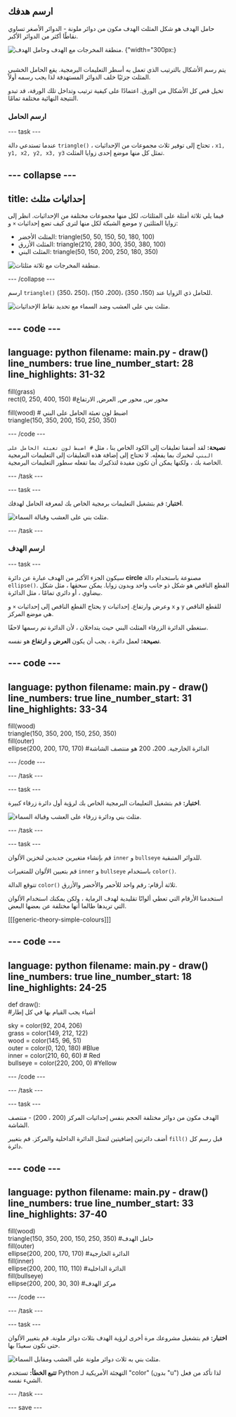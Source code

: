 ## ارسم هدفك
<div style="display: flex; flex-wrap: wrap">
<div style="flex-basis: 200px; flex-grow: 1; margin-right: 15px;">
حامل الهدف هو شكل المثلث الهدف مكون من دوائر ملونة - الدوائر الأصغر تساوي نقاطًا أكثر من الدوائر الأكبر. 
</div>
<div>

![منطقة المخرجات مع الهدف وحامل الهدف.](images/three-circles.png) {"width="300px:}

</div>
</div>

يتم رسم الأشكال بالترتيب الذي تعمل به أسطر التعليمات البرمجية. يقع الحامل الخشبي المثلث جزئيًا خلف الدوائر المستهدفة لذا يجب رسمه أولاً.

تخيل قص كل الأشكال من الورق. اعتمادًا على كيفية ترتيب وتداخل تلك الورقة، قد تبدو النتيجة النهائية مختلفة تمامًا.

### ارسم الحامل

--- task ---

عندما تستدعي دالة `triangle()` ، تحتاج إلى توفير ثلاث مجموعات من الإحداثيات ، `x1, y1, x2, y2, x3, y3` تمثل كل منها موضع إحدى زوايا المثلث.

--- collapse ---
---
title: إحداثيات مثلث
---

  فيما يلي ثلاثة أمثلة على المثلثات، لكل منها مجموعات مختلفة من الإحداثيات. انظر إلى موضع الشبكة لكل منها لترى كيف تضع إحداثيات `×` و `y` زوايا المثلثين:
  + المثلث الأخضر: triangle(50, 50, 150, 50, 180, 100)
  + المثلث الأزرق: triangle(210, 280, 300, 350, 380, 100)
  + المثلث البني: triangle(50, 150, 200, 250, 180, 350)

  ![منطقة المخرجات مع ثلاثة مثلثات.](images/triangles-coords.png)

--- /collapse ---

ارسم `triangle()` للحامل ذي الزوايا عند (150، 350) ،(200، 150) ،(250 ،350).

![مثلث بني على العشب وضد السماء مع تحديد نقاط الإحداثيات.](images/stand_coords.png)

--- code ---
---
language: python 
filename: main.py - draw() 
line_numbers: true 
line_number_start: 28
line_highlights: 31-32
---

  fill(grass)   
  rect(0, 250, 400, 150) #محور س, محور ص, العرض, الارتفاع

  fill(wood) # اضبط لون تعبئة الحامل على البني     
  triangle(150, 350, 200, 150, 250, 350)


--- /code ---

**نصيحة:** لقد أضفنا تعليقات إلى الكود الخاص بنا ، مثل `# اضبط لون تعبئة الحامل على البني`، لنخبرك بما يفعله. لا تحتاج إلى إضافة هذه التعليقات إلى التعليمات البرمجية الخاصة بك ، ولكنها يمكن أن تكون مفيدة لتذكيرك بما تفعله سطور التعليمات البرمجية.

--- /task ---

--- task ---

**اختبار:** قم بتشغيل التعليمات برمجية الخاص بك لمعرفة الحامل لهدفك.

![مثلث بني على العشب وقبالة السماء.](images/target-stand.png)

--- /task ---

### ارسم الهدف

--- task ---

سيكون الجزء الأكبر من الهدف عبارة عن دائرة **circle** مصنوعة باستخدام دالة `ellipse()`. القطع الناقص هو شكل ذو جانب واحد وبدون زوايا. يمكن سحقها ، مثل شكل بيضاوي ، أو دائري تمامًا ، مثل الدائرة.

يحتاج القطع الناقص إلى إحداثيات `×` و `y` وعرض وارتفاع. إحداثيات `x` و `y` للقطع الناقص هي موضع المركز.

ستغطي الدائرة الزرقاء المثلث البني حيث يتداخلان ، لأن الدائرة تم رسمها لاحقًا.

**نصيحة:** لعمل دائرة ، يجب أن يكون **العرض** و **ارتفاع** هو نفسه.

--- code ---
---
language: python 
filename: main.py - draw() 
line_numbers: true 
line_number_start: 31
line_highlights: 33-34
---

  fill(wood)   
  triangle(150, 350, 200, 150, 250, 350)   
  fill(outer)    
  ellipse(200, 200, 170, 170) #الدائرة الخارجية. 200، 200 هو منتصف الشاشة

--- /code ---

--- /task ---

--- task ---

**اختبار:** قم بتشغيل التعليمات البرمجية الخاص بك لرؤية أول دائرة زرقاء كبيرة.

![مثلث بني ودائرة زرقاء على العشب وقبالة السماء.](images/blue-circle.png)

--- /task ---

--- task ---

قم بإنشاء متغيرين جديدين لتخزين الألوان `inner` و `bullseye` للدوائر المتبقية.

قم بتعيين الألوان للمتغيرات `inner` و `bullseye` باستخدام `color()`.

تتوقع الدالة `color()` ثلاثة أرقام: رقم واحد للأحمر والأخضر والأزرق.

استخدمنا الأرقام التي تعطي ألوانًا تقليدية لهدف الرماية ، ولكن يمكنك استخدام الألوان التي تريدها طالما أنها مختلفة عن بعضها البعض.

[[[generic-theory-simple-colours]]]

--- code ---
---
language: python 
filename: main.py - draw() 
line_numbers: true 
line_number_start: 18
line_highlights: 24-25
---

def draw():   
#أشياء يجب القيام بها في كل إطار

  sky = color(92, 204, 206)   
  grass = color(149, 212, 122)   
  wood = color(145, 96, 51)   
  outer = color(0, 120, 180) #Blue    
  inner = color(210, 60, 60) # Red    
  bullseye = color(220, 200, 0) #Yellow

--- /code ---

--- /task ---

--- task ---

الهدف مكون من دوائر مختلفة الحجم بنفس إحداثيات المركز (200 ، 200) - منتصف الشاشة.

أضف دائرتين إضافيتين لتمثل الدائرة الداخلية والمركز. قم بتغيير `fill()` قبل رسم كل دائرة.

--- code ---
---
language: python 
filename: main.py - draw() 
line_numbers: true 
line_number_start: 33
line_highlights: 37-40
---

  fill(wood)    
  triangle(150, 350, 200, 150, 250, 350) #حامل الهدف    
  fill(outer)   
  ellipse(200, 200, 170, 170) #الدائرة الخارجية   
  fill(inner)   
  ellipse(200, 200, 110, 110) #الدائرة الداخلية    
  fill(bullseye)   
  ellipse(200, 200, 30, 30) #مركز الهدف

--- /code ---

--- /task ---

--- task ---

**اختبار:** قم بتشغيل مشروعك مرة أخرى لرؤية الهدف بثلاث دوائر ملونة. قم بتغيير الألوان حتى تكون سعيدًا بها.

![مثلث بني به ثلاث دوائر ملونة على العشب ومقابل السماء.](images/three-circles.png)

**تتبع الخطأ:** تستخدم Python التهجئة الأمريكية لـ "color" (بدون "u") لذا تأكد من فعل الشيء نفسه.

--- /task ---

--- save ---

